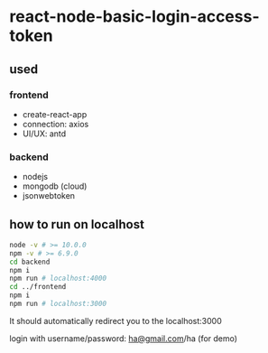 # react-node-basic-login-access-token

## used

### frontend

- create-react-app
- connection: axios
- UI/UX: antd

### backend

- nodejs
- mongodb (cloud)
- jsonwebtoken

## how to run on localhost

```sh
node -v # >= 10.0.0
npm -v # >= 6.9.0
cd backend
npm i
npm run # localhost:4000
cd ../frontend
npm i
npm run # localhost:3000
```

It should automatically redirect you to the localhost:3000

login with username/password: ha@gmail.com/ha (for demo)
